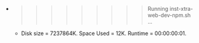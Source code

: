 * >>>>>>>>> Running inst-xtra-web-dev-npm.sh ...
  * Disk size = 7237864K. Space Used = 12K. Runtime = 00:00:00:01.
